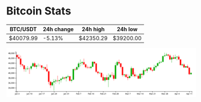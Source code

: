 # Bitcoin Stats

BTC/USDT|24h change|24h high|24h low|
|---|---|---|---|
|$40079.99|-5.13%|$42350.29|$39200.00|

<img src="./chart.svg">
